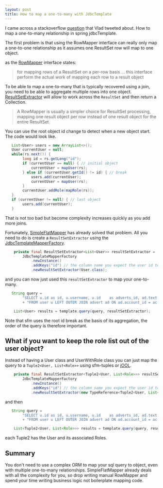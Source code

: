 ```yaml
---
layout: post
title: How to map a one-to-many with JdbcTemplate
---
```



I came across a stackoverflow [question](http://stackoverflow.com/questions/25280815/how-to-create-relationships-between-objects-in-spring-jdbc/43365102) that Vlad tweeted about.
How to map a one-to-many relationship in spring jdbcTemplate.

The first problem is that using the RowMapper interface can really only map a one-to-one relationship as it assumes one ResultSet row will map to one object.

as the [RowMapper](http://docs.spring.io/spring/docs/current/javadoc-api/org/springframework/jdbc/core/RowMapper.html) interface states:
 
> for mapping rows of a ResultSet on a per-row basis ...
> this interface perform the actual work of mapping each row to a result object

To be able to map a one-to-many that is typically recovered using a join, you need to be able to aggregate multiple rows into one object.
[ResultSetExtractor](http://docs.spring.io/spring-framework/docs/current/javadoc-api/org/springframework/jdbc/core/ResultSetExtractor.html) will allow to work across the `ResultSet` and then return a Collection<T>.

> A RowMapper is usually a simpler choice for ResultSet processing, mapping one result object per row instead of one result object for the entire ResultSet.

You can use the root object id change to detect when a new object start.
The code would look like.

```java 
   List<User> users = new ArrayList<>();
   User currentUser = null;
   while(rs.next()) {
        long id = rs.getLong("id");
        if (currentUser == null) { // initial object
            currentUser = mapUser(rs);
        } else if (currentUser.getId() != id) { // break
            users.add(currentUser);
            currentUser = mapUser(rs);
        }
        currentUser.addRole(mapRole(rs));
   }
   if (currentUser != null) { // last object
        users.add(currentUser);        
   }
```

That is not too bad but become complexity increases quickly as you add more joins.

Fortunately, [SimpleFlatMapper](http://simpleflatmapper.org/) has already solved that problem.
All you need to do is create a `ResultSetExtractor` using the [JdbcTemplateMapperFactory](http://static.javadoc.io/org.simpleflatmapper/sfm-springjdbc/3.12/org/simpleflatmapper/jdbc/spring/JdbcTemplateMapperFactory.html).

```java
    private final ResultSetExtractor<List<User>> resultSetExtractor = 
        JdbcTemplateMapperFactory
            .newInstance()
            .addKeys("id") // the column name you expect the user id to be on
            .newResultSetExtractor(User.class);
```

and you can now just used this `resultSetExtractor` to map your one-to-many.

```java
   String query = 
        "SELECT u.id as id, u.username, u.id    as adverts_id, ad.text as adverts_text"
        + "FROM user u LEFT OUTER JOIN advert ad ON ad.account_id = ac.id order by id " 

    List<User> results = template.query(query, resultSetExtractor);
```

Note that sfm uses the root id break as the basis of its aggregation, the order of the query is therefore important.

## What if you want to keep the role list out of the user object?

Instead of having a User class and UserWithRole class you can just map the query to a `Tuple2<User, List<Role>>` using sfm-tuples or [jOOL](https://github.com/jOOQ/jOOL).

```java
    private final ResultSetExtractor<Tuple2<User, List<Role>>> resultSetExtractor = 
        JdbcTemplateMapperFactory
            .newInstance()
            .addKeys("id") // the column name you expect the user id to be on
            .newResultSetExtractor(new TypeReference<Tuple2<User, List<Role>>> {});
```

and then 

```java
   String query = 
        "SELECT u.id as id, u.username, u.id    as adverts_id, ad.text as adverts_text"
        + "FROM user u LEFT OUTER JOIN advert ad ON ad.account_id = ac.id order by id " 

    List<Tuple2<User, List<Role>>> results = template.query(query, resultSetExtractor);
```

each Tuple2 has the User and its associated Roles.


## Summary

You don't need to use a complex ORM to map your sql query to object, even with multiple one-to-many relationships.
SimpleFlatMapper already deals with all the complexity for you, so drop writing manual RowMapper and spend your time writing business logic not boilerplate mapping code.



